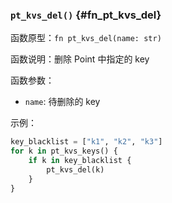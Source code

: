 ### `pt_kvs_del()` {#fn_pt_kvs_del}

函数原型：`fn pt_kvs_del(name: str)`

函数说明：删除 Point 中指定的 key

函数参数：

- `name`: 待删除的 key

示例：

```python
key_blacklist = ["k1", "k2", "k3"]
for k in pt_kvs_keys() {
    if k in key_blacklist {
        pt_kvs_del(k)
    }
}
```
